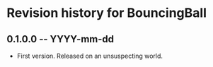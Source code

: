 # Revision history for BouncingBall

## 0.1.0.0 -- YYYY-mm-dd

* First version. Released on an unsuspecting world.
